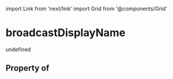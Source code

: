 import Link from 'next/link'
import Grid from '@components/Grid'

# broadcastDisplayName

undefined

## Property of



